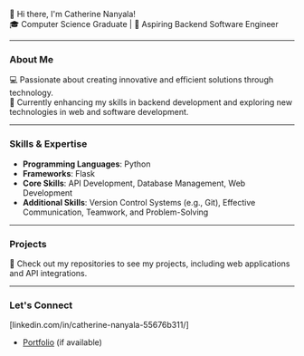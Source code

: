 👋 Hi there, I'm Catherine Nanyala!  
🎓 Computer Science Graduate | 🌟 Aspiring Backend Software Engineer  

---

### About Me
💻 Passionate about creating innovative and efficient solutions through technology.  
🌱 Currently enhancing my skills in backend development and exploring new technologies in web and software development.  

---

### Skills & Expertise
- **Programming Languages**: Python  
- **Frameworks**: Flask  
- **Core Skills**: API Development, Database Management, Web Development  
- **Additional Skills**: Version Control Systems (e.g., Git), Effective Communication, Teamwork, and Problem-Solving  

---

### Projects
🚀 Check out my repositories to see my projects, including web applications and API integrations.  

---

### Let's Connect
 [linkedin.com/in/catherine-nanyala-55676b311/] 
- [Portfolio](https://your-portfolio-link.com) (if available)  


